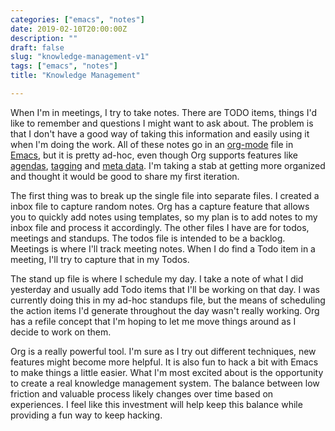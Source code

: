 ```yaml
---
categories: ["emacs", "notes"]
date: 2019-02-10T20:00:00Z
description: ""
draft: false
slug: "knowledge-management-v1"
tags: ["emacs", "notes"]
title: "Knowledge Management"

---
```



When I'm in meetings, I try to take notes. There are TODO items, things I'd like to remember and questions I might want to ask about. The problem is that I don't have a good way of taking this information and easily using it when I'm doing the work. All of these notes go in an [org-mode](https://orgmode.org/) file in [Emacs](https://www.gnu.org/software/emacs/), but it is pretty ad-hoc, even though Org supports features like [agendas](https://orgmode.org/org.html#Agenda-Views), [tagging](https://orgmode.org/org.html#Tags) and [meta data](https://orgmode.org/org.html#Properties-and-Columns). I'm taking a stab at getting more organized and thought it would be good to share my first iteration.

The first thing was to break up the single file into separate files. I created a inbox file to capture random notes. Org has a capture feature that allows you to quickly add notes using templates, so my plan is to add notes to my inbox file and process it accordingly. The other files I have are for todos, meetings and standups. The todos file is intended to be a backlog. Meetings is where I'll track meeting notes. When I do find a Todo item in a meeting, I'll try to capture that in my Todos.

The stand up file is where I schedule my day. I take a note of what I did yesterday and usually add Todo items that I'll be working on that day. I was currently doing this in my ad-hoc standups file, but the means of scheduling the action items I'd generate throughout the day wasn't really working. Org has a refile concept that I'm hoping to let me move things around as I decide to work on them.

Org is a really powerful tool. I'm sure as I try out different techniques, new features might become more helpful. It is also fun to hack a bit with Emacs to make things a little easier. What I'm most excited about is the opportunity to create a real knowledge management system. The balance between low friction and valuable process likely changes over time based on experiences. I feel like this investment will help keep this balance while providing a fun way to keep hacking.

